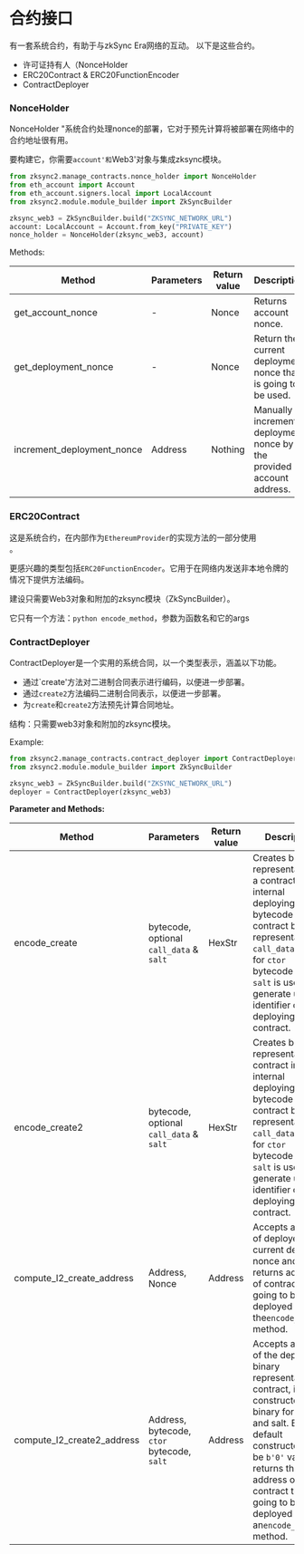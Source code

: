 # 合约接口

有一套系统合约，有助于与zkSync Era网络的互动。
以下是这些合约。

- 许可证持有人（NonceHolder
- ERC20Contract & ERC20FunctionEncoder
- ContractDeployer

### NonceHolder

NonceHolder "系统合约处理nonce的部署，它对于预先计算将被部署在网络中的合约地址很有用。

要构建它，你需要`account'和`Web3'对象与集成zksync模块。

```python
from zksync2.manage_contracts.nonce_holder import NonceHolder
from eth_account import Account
from eth_account.signers.local import LocalAccount
from zksync2.module.module_builder import ZkSyncBuilder

zksync_web3 = ZkSyncBuilder.build("ZKSYNC_NETWORK_URL")
account: LocalAccount = Account.from_key("PRIVATE_KEY")
nonce_holder = NonceHolder(zksync_web3, account)
```

Methods:

| Method                     | Parameters | Return value | Description                                                           |
| -------------------------- | ---------- | ------------ | --------------------------------------------------------------------- |
| get_account_nonce          | -          | Nonce        | Returns account nonce.                                                |
| get_deployment_nonce       | -          | Nonce        | Return the current deployment nonce that is going to be used.         |
| increment_deployment_nonce | Address    | Nothing      | Manually increments deployment nonce by the provided account address. |

### ERC20Contract

这是系统合约，在内部作为`EthereumProvider`的实现方法的一部分使用<br>。

更感兴趣的类型包括`ERC20FunctionEncoder`。它用于在网络内发送非本地令牌的情况下提供方法编码。

建设只需要Web3对象和附加的zksync模块（ZkSyncBuilder）。

它只有一个方法：`python encode_method`，参数为函数名和它的args

### ContractDeployer

ContractDeployer是一个实用的系统合同，以一个类型表示，涵盖以下功能。

- 通过`create'方法对二进制合同表示进行编码，以便进一步部署。
- 通过`create2`方法编码二进制合同表示，以便进一步部署。
- 为`create`和`create2`方法预先计算合同地址。

结构：只需要web3对象和附加的zksync模块。

Example:

```python
from zksync2.manage_contracts.contract_deployer import ContractDeployer
from zksync2.module.module_builder import ZkSyncBuilder

zksync_web3 = ZkSyncBuilder.build("ZKSYNC_NETWORK_URL")
deployer = ContractDeployer(zksync_web3)
```

**Parameter and Methods:**

| Method                     | Parameters                                 | Return value | Description                                                                                                                                                                                                                                                   |
| -------------------------- | ------------------------------------------ | ------------ | ------------------------------------------------------------------------------------------------------------------------------------------------------------------------------------------------------------------------------------------------------------- |
| encode_create              | bytecode, optional `call_data` & `salt`    | HexStr       | Creates binary representation of a contract in an internal deploying format.<br/> bytecode - contract binary representation, `call_data` is used for `ctor` bytecode only, `salt` is used to generate unique identifier of deploying contract.                |
| encode_create2             | bytecode, optional `call_data` & `salt`    | HexStr       | Creates binary representation of contract in an internal deploying format.<br/> bytecode - contract binary representation, `call_data` is used for `ctor` bytecode only, `salt` is used to generate unique identifier of deploying contract.                  |
| compute_l2_create_address  | Address, Nonce                             | Address      | Accepts address of deployer and current deployed nonce and returns address of contract that is going to be deployed by the`encode_create` method.                                                                                                             |
| compute_l2_create2_address | Address, bytecode, `ctor` bytecode, `salt` | Address      | Accepts address of the deployer, binary representation of contract, it's constructor in binary format and salt. By default constructor can be `b'0'` value. It returns the address of the contract that is going to be deployed by an`encode_create2` method. |
